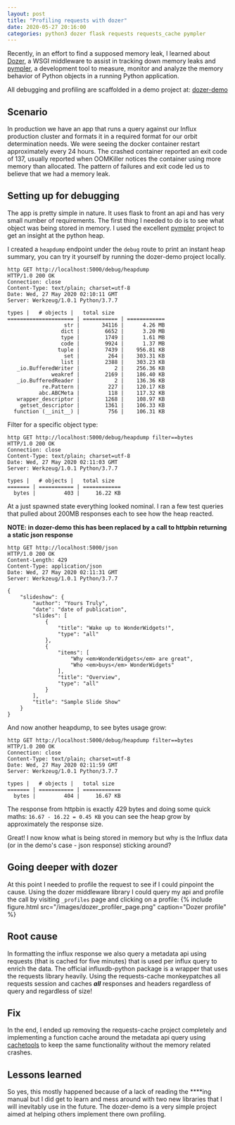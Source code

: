 ```yaml
---
layout: post
title: "Profiling requests with dozer"
date: 2020-05-27 20:16:00
categories: python3 dozer flask requests requests_cache pympler
---
```


Recently, in an effort to find a supposed memory leak, I learned about [Dozer](https://pypi.org/project/Dozer/), a WSGI middleware to assist in tracking down memory leaks and [pympler](https://github.com/pympler/pympler), a development tool to measure, monitor and analyze the memory behavior of Python objects in a running Python application.

All debugging and profiling are scaffolded in a demo project at: [dozer-demo](https://github.com/smparekh/dozer-demo)

## Scenario

In production we have an app that runs a query against our Influx production cluster and formats it in a required format for our orbit determination needs. We were seeing the docker container restart approximately every 24 hours. The crashed container reported an exit code of 137, usually reported when OOMKiller notices the container using more memory than allocated. The pattern of failures and exit code led us to believe that we had a memory leak.

## Setting up for debugging

The app is pretty simple in nature. It uses flask to front an api and has very small number of requirements. The first thing I needed to do is to see what object was being stored in memory. I used the excellent [pympler](https://pypi.org/project/Pympler/) project to get an insight at the python heap. 

I created a `heapdump` endpoint under the `debug` route to print an instant heap summary, you can try it yourself by running the dozer-demo project locally.

```
http GET http://localhost:5000/debug/heapdump
HTTP/1.0 200 OK
Connection: close
Content-Type: text/plain; charset=utf-8
Date: Wed, 27 May 2020 02:10:11 GMT
Server: Werkzeug/1.0.1 Python/3.7.7

types |   # objects |   total size
===================== | =========== | ============
                  str |       34116 |      4.26 MB
                 dict |        6652 |      3.20 MB
                 type |        1749 |      1.61 MB
                 code |        9924 |      1.37 MB
                tuple |        7439 |    956.81 KB
                  set |         264 |    303.31 KB
                 list |        2388 |    303.23 KB
   _io.BufferedWriter |           2 |    256.36 KB
              weakref |        2169 |    186.40 KB
   _io.BufferedReader |           2 |    136.36 KB
           re.Pattern |         227 |    120.17 KB
          abc.ABCMeta |         118 |    117.32 KB
   wrapper_descriptor |        1268 |    108.97 KB
    getset_descriptor |        1361 |    106.33 KB
  function (__init__) |         756 |    106.31 KB
```

Filter for a specific object type:
```
http GET http://localhost:5000/debug/heapdump filter==bytes
HTTP/1.0 200 OK
Connection: close
Content-Type: text/plain; charset=utf-8
Date: Wed, 27 May 2020 02:11:03 GMT
Server: Werkzeug/1.0.1 Python/3.7.7

types |   # objects |   total size
======= | =========== | ============
  bytes |         403 |     16.22 KB
```

At a just spawned state everything looked nominal. I ran a few test queries that pulled about 200MB responses each to see how the heap reacted.

**NOTE: in dozer-demo this has been replaced by a call to httpbin returning a static json response**

```
http GET http://localhost:5000/json
HTTP/1.0 200 OK
Content-Length: 429
Content-Type: application/json
Date: Wed, 27 May 2020 02:11:31 GMT
Server: Werkzeug/1.0.1 Python/3.7.7

{
    "slideshow": {
        "author": "Yours Truly",
        "date": "date of publication",
        "slides": [
            {
                "title": "Wake up to WonderWidgets!",
                "type": "all"
            },
            {
                "items": [
                    "Why <em>WonderWidgets</em> are great",
                    "Who <em>buys</em> WonderWidgets"
                ],
                "title": "Overview",
                "type": "all"
            }
        ],
        "title": "Sample Slide Show"
    }
}
```

And now another heapdump, to see bytes usage grow:
```
http GET http://localhost:5000/debug/heapdump filter==bytes
HTTP/1.0 200 OK
Connection: close
Content-Type: text/plain; charset=utf-8
Date: Wed, 27 May 2020 02:11:59 GMT
Server: Werkzeug/1.0.1 Python/3.7.7

types |   # objects |   total size
======= | =========== | ============
  bytes |         404 |     16.67 KB
```

The response from httpbin is exactly 429 bytes and doing some quick maths: `16.67 - 16.22 = 0.45 KB` you can see the heap grow by approximately the response size.

Great! I now know what is being stored in memory but why is the Influx data (or in the demo's case - json response) sticking around?

## Going deeper with dozer
At this point I needed to profile the request to see if I could pinpoint the cause. Using the dozer middleware library I could query my api and profile the call by visiting `_profiles` page and clicking on a profile:
{% include figure.html src="/images/dozer_profiler_page.png" caption="Dozer profile" %}

## Root cause
In formatting the influx response we also query a metadata api using requests (that is cached for five minutes) that is used per influx query to enrich the data. The official influxdb-python package is a wrapper that uses the requests library heavily. Using the requests-cache monkeypatches all requests session and caches **_all_** responses and headers regardless of query and regardless of size! 


## Fix
In the end, I ended up removing the requests-cache project completely and implementing a function cache around the metadata api query using [cachetools](https://cachetools.readthedocs.io/en/stable/#cachetools.func.ttl_cache) to keep the same functionality without the memory related crashes.

## Lessons learned
So yes, this mostly happened because of a lack of reading the ****ing manual but I did get to learn and mess around with two new libraries that I will inevitably use in the future. The dozer-demo is a very simple project aimed at helping others implement there own profiling.